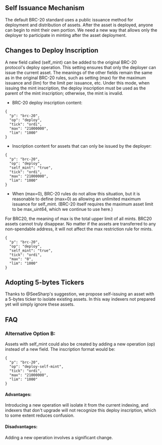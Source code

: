 
## Self Issuance Mechanism

The default BRC-20 standard uses a public issuance method for deployment and distribution of assets. After the asset is deployed, anyone can begin to mint their own portion. We need a new way that allows only the deployer to participate in minting after the asset deployment.

## Changes to Deploy Inscription

A new field called (self_mint) can be added to the original BRC-20 protocol's deploy operation. This setting ensures that only the deployer can issue the current asset. The meanings of the other fields remain the same as in the original BRC-20 rules, such as setting (max) for the maximum issuance and (lim) for the limit per issuance, etc.
Under this mode, when issuing the mint inscription, the deploy inscription must be used as the parent of the mint inscription; otherwise, the mint is invalid.

* BRC-20 deploy inscription content:
```
{
  "p": "brc-20",
  "op": "deploy",
  "tick": "ordi",
  "max": "21000000",
  "lim": "1000"
}
```
* Inscription content for assets that can only be issued by the deployer:
```
{
  "p": "brc-20",
  "op": "deploy",
  "self_mint": "true",
  "tick": "ordi",
  "max": "21000000",
  "lim": "1000"
}
```
* When (max=0), BRC-20 rules do not allow this situation, but it is reasonable to define (max=0) as allowing an unlimited maximum issuance for self_mint. (BRC-20 itself requires the maximum asset limit to be max_uint64, which we continue to use here.)

For BRC20, the meaning of max is the total upper limit of all mints. BRC20 assets cannot truly disappear. No matter if the assets are transferred to any non-spendable address, it will not affect the max restriction rule for mints.
```
{
  "p": "brc-20",
  "op": "deploy",
  "self_mint": "true",
  "tick": "ordi",
  "max": "0",
  "lim": "1000"
}
```

## Adopting 5-bytes Tickers

Thanks to @SeeSharp's suggestion, we propose self-issuing an asset with a 5-bytes ticker to isolate existing assets. In this way indexers not prepared yet will simply ignore these assets.

## FAQ

### Alternative Option B:

Assets with self_mint could also be created by adding a new operation (op) instead of a new field. The inscription format would be:
```
{
  "p": "brc-20",
  "op": "deploy-self-mint",
  "tick": "ordi",
  "max": "21000000",
  "lim": "1000"
}
```



#### Advantages:

Introducing a new operation will isolate it from the current indexing, and indexers that don't upgrade will not recognize this deploy inscription, which to some extent reduces confusion.

#### Disadvantages:

Adding a new operation involves a significant change.
